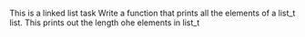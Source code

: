  This is a linked list task 
 Write a function that prints all the elements of a list_t list. 
 This prints out the length ohe elements in list_t 
